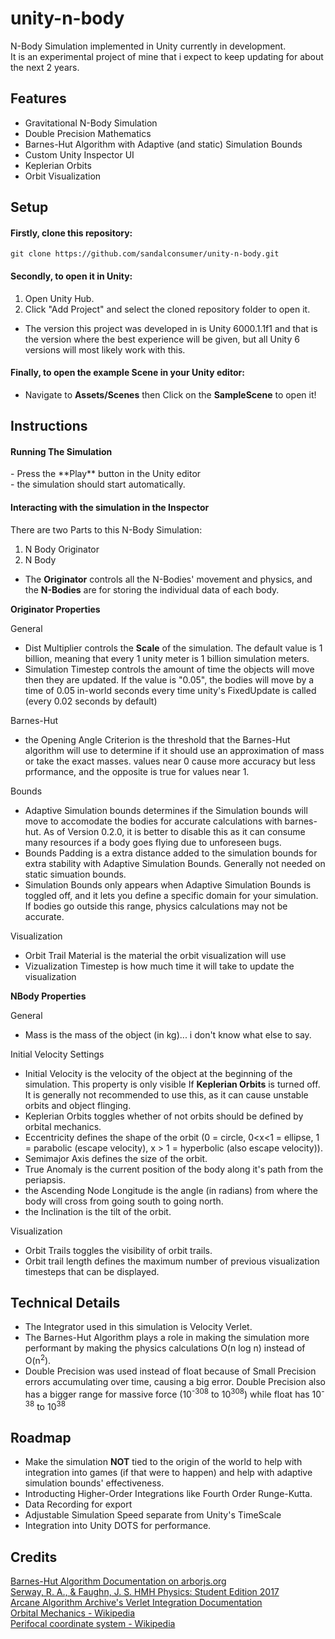 # unity-n-body
N-Body Simulation implemented in Unity currently in development.  
It is an experimental project of mine that i expect to keep updating for about the next 2 years.
## Features
- Gravitational N-Body Simulation  
- Double Precision Mathematics  
- Barnes-Hut Algorithm with Adaptive (and static) Simulation Bounds    
- Custom Unity Inspector UI  
- Keplerian Orbits  
- Orbit Visualization  
## Setup

<h4>Firstly, clone this repository: </h4>

```
git clone https://github.com/sandalconsumer/unity-n-body.git
```

<h4>Secondly, to open it in Unity:</h4>

1. Open Unity Hub.
2. Click "Add Project" and select the cloned repository folder to open it.
- The version this project was developed in is Unity 6000.1.1f1 and that is the version where the best experience will be given, but all Unity 6 versions will most likely work with this.

<h4>Finally, to open the example Scene in your Unity editor: </h4>

- Navigate to **Assets/Scenes** then Click on the **SampleScene** to open it!

## Instructions

<h4>Running The Simulation</h4>
- Press the **Play** button in the Unity editor <br>
- the simulation should start automatically.

<h4>Interacting with the simulation in the Inspector</h4>

There are two Parts to this N-Body Simulation:

1. N Body Originator
2. N Body <br>

- The **Originator** controls all the N-Bodies' movement and physics, and the **N-Bodies** are for storing the individual data of each body.

**Originator Properties**

General
- Dist Multiplier controls the **Scale** of the simulation. The default value is 1 billion, meaning that every 1 unity meter is 1 billion simulation meters.
- Simulation Timestep controls the amount of time the objects will move then they are updated. If the value is "0.05", the bodies will move by a time of 0.05 in-world seconds every time unity's FixedUpdate is called (every 0.02 seconds by default) <br>

Barnes-Hut
- the Opening Angle Criterion is the threshold that the Barnes-Hut algorithm will use to determine if it should use an approximation of mass or take the exact masses. values near 0 cause more accuracy but less prformance, and the opposite is true for values near 1. <br>

Bounds
- Adaptive Simulation bounds determines if the Simulation bounds will move to accomodate the bodies for accurate calculations with barnes-hut. As of Version 0.2.0, it is better to disable this as it can consume many resources if a body goes flying due to unforeseen bugs.
- Bounds Padding is a extra distance added to the simulation bounds for extra stability with Adaptive Simulation Bounds. Generally not needed on static simuation bounds.
- Simulation Bounds only appears when Adaptive Simulation Bounds is toggled off, and it lets you define a specific domain for your simulation. If bodies go outside this range, physics calculations may not be accurate.

Visualization  
- Orbit Trail Material is the material the orbit visualization will use
- Vizualization Timestep is how much time it will take to update the visualization

**NBody Properties**

General
- Mass is the mass of the object (in kg)... i don't know what else to say.

Initial Velocity Settings
- Initial Velocity is the velocity of the object at the beginning of the simulation. This property is only visible If **Keplerian Orbits** is turned off. It is generally not recommended to use this, as it can cause unstable orbits and object flinging.  
- Keplerian Orbits toggles whether of not orbits should be defined by orbital mechanics.  
- Eccentricity defines the shape of the orbit (0 = circle, 0<x<1 = ellipse, 1 = parabolic (escape velocity), x > 1 = hyperbolic (also escape velocity)).  
- Semimajor Axis defines the size of the orbit.  
- True Anomaly is the current position of the body along it's path from the periapsis.  
- the Ascending Node Longitude is the angle (in radians) from where the body will cross from going south to going north.  
- the Inclination is the tilt of the orbit.  

Visualization
- Orbit Trails toggles the visibility of orbit trails.  
- Orbit trail length defines the maximum number of previous visualization timesteps that can be displayed.  

## Technical Details

- The Integrator used in this simulation is Velocity Verlet.
- The Barnes-Hut Algorithm plays a role in making the simulation more performant by making the physics calculations O(n log n) instead of O(n<sup>2</sup>).
- Double Precision was used instead of float because of Small Precision errors accumulating over time, causing a big error. Double Precision also has a bigger range for massive force (10<sup>-308</sup> to 10<sup>308</sup>) while float has 10<sup>-38</sup> to 10<sup>38</sup>

## Roadmap

- Make the simulation **NOT** tied to the origin of the world to help with integration into games (if that were to happen) and help with adaptive simulation bounds' effectiveness.
- Introducting Higher-Order Integrations like Fourth Order Runge-Kutta.
- Data Recording for export
- Adjustable Simulation Speed separate from Unity's TimeScale
- Integration into Unity DOTS for performance.

## Credits

[Barnes-Hut Algorithm Documentation on arborjs.org](https://arborjs.org/docs/barnes-hut) <br>
[Serway, R. A., & Faughn, J. S. HMH Physics: Student Edition 2017](https://www.amazon.com/Hmh-Physics-Raymond-Ph-D-Serway/dp/0544817737/ref=sr_1_1?crid=3GP9HK833QZHZ&dib=eyJ2IjoiMSJ9.xnCjaAhU1VPa4l1mS96RoP3XsfSu9nxTdhnTNCWF6QUaMJYwN0QNaB1ABuNd4A5j571R8uZnRfqs6a3nzAy1j7J9L1OHGrk6tNSdWVLp7BlsByVX8BXjarmj4nHKWERoZ93oRMOv3JImF1bFQj9AlqEUhh4cvFRxdk0pZS7mYug.tR8r5-vapDorupoqTJktYwHwzhx143McnFvlMh_-cIQ&dib_tag=se&keywords=HMH+Physics%3A+Student+Edition+2017.&qid=1747758685&sprefix=hmh+physics+student+edition+2017.%2Caps%2C241&sr=8-1) <br>
[Arcane Algorithm Archive's Verlet Integration Documentation](https://www.algorithm-archive.org/contents/verlet_integration/verlet_integration.html)  
[Orbital Mechanics - Wikipedia](https://en.wikipedia.org/wiki/Orbital_mechanics)  
[Perifocal coordinate system - Wikipedia](https://en.wikipedia.org/wiki/Perifocal_coordinate_system)
